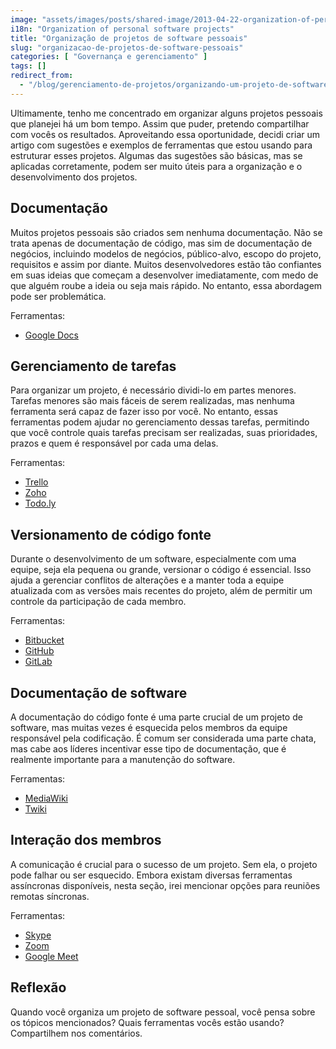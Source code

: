 ```yaml
---
image: "assets/images/posts/shared-image/2013-04-22-organization-of-personal-software-projects.jpg"
i18n: "Organization of personal software projects"
title: "Organização de projetos de software pessoais"
slug: "organizacao-de-projetos-de-software-pessoais"
categories: [ "Governança e gerenciamento" ]
tags: []
redirect_from:
  - "/blog/gerenciamento-de-projetos/organizando-um-projeto-de-software/"
---
```

Ultimamente, tenho me concentrado em organizar alguns projetos pessoais que planejei há um bom tempo. Assim que puder, pretendo compartilhar com vocês os resultados. Aproveitando essa oportunidade, decidi criar um artigo com sugestões e exemplos de ferramentas que estou usando para estruturar esses projetos. Algumas das sugestões são básicas, mas se aplicadas corretamente, podem ser muito úteis para a organização e o desenvolvimento dos projetos.

## Documentação

Muitos projetos pessoais são criados sem nenhuma documentação. Não se trata apenas de documentação de código, mas sim de documentação de negócios, incluindo modelos de negócios, público-alvo, escopo do projeto, requisitos e assim por diante. Muitos desenvolvedores estão tão confiantes em suas ideias que começam a desenvolver imediatamente, com medo de que alguém roube a ideia ou seja mais rápido. No entanto, essa abordagem pode ser problemática.

Ferramentas:

- [Google Docs](https://drive.google.com/)

## Gerenciamento de tarefas

Para organizar um projeto, é necessário dividi-lo em partes menores. Tarefas menores são mais fáceis de serem realizadas, mas nenhuma ferramenta será capaz de fazer isso por você. No entanto, essas ferramentas podem ajudar no gerenciamento dessas tarefas, permitindo que você controle quais tarefas precisam ser realizadas, suas prioridades, prazos e quem é responsável por cada uma delas.

Ferramentas:

- [Trello](http://www.trello.com/)
- [Zoho](http://www.zoho.com/)
- [Todo.ly](http://todo.ly/)

## Versionamento de código fonte

Durante o desenvolvimento de um software, especialmente com uma equipe, seja ela pequena ou grande, versionar o código é essencial. Isso ajuda a gerenciar conflitos de alterações e a manter toda a equipe atualizada com as versões mais recentes do projeto, além de permitir um controle da participação de cada membro.

Ferramentas:

- [Bitbucket](https://bitbucket.org/)
- [GitHub](http://www.trello.com/)
- [GitLab](https://about.gitlab.com/)

## Documentação de software

A documentação do código fonte é uma parte crucial de um projeto de software, mas muitas vezes é esquecida pelos membros da equipe responsável pela codificação. É comum ser considerada uma parte chata, mas cabe aos líderes incentivar esse tipo de documentação, que é realmente importante para a manutenção do software.

Ferramentas:

- [MediaWiki](https://www.mediawiki.org/wiki/MediaWiki)
- [Twiki](http://twiki.org/)

## Interação dos membros

A comunicação é crucial para o sucesso de um projeto. Sem ela, o projeto pode falhar ou ser esquecido. Embora existam diversas ferramentas assíncronas disponíveis, nesta seção, irei mencionar opções para reuniões remotas síncronas.

Ferramentas:

- [Skype](https://www.skype.com/pt-br/get-skype/)
- [Zoom](https://explore.zoom.us/pt/products/meetings/)
- [Google Meet](https://meet.google.com/)

## Reflexão

Quando você organiza um projeto de software pessoal, você pensa sobre os tópicos mencionados? Quais ferramentas vocês estão usando? Compartilhem nos comentários.